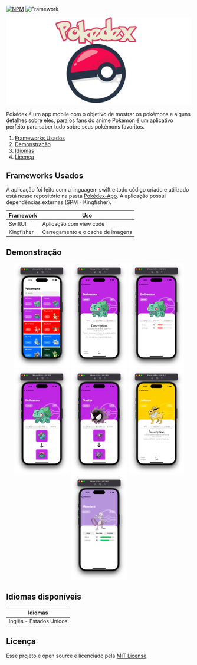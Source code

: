 [![NPM](https://img.shields.io/npm/l/react)](https://github.com/PedroRoca7/Pokedex/blob/main/LICENSE)
![Framework](https://img.shields.io/badge/framework-SwiftUI-blue?logo=SwiftUI)

![Capa](https://github.com/PedroRoca7/Pokedex/blob/main/File-Images/CapaPokedex.png)

Pokédex é um app mobile com o objetivo de mostrar os pokémons e alguns detalhes sobre eles, para os fans do anime Pokémon é um aplicativo perfeito para saber tudo sobre seus pokémons favoritos.

1. [Frameworks Usados](#frameworks-usados)
2. [Demonstração](#demonstração)
3. [Idiomas](#idiomas-disponíveis)
4. [Licença](#licença)

## Frameworks Usados
A aplicação foi feito com a linguagem swift e todo código criado e utilizado está nesse repositório na pasta [Pokédex-App](https://github.com/PedroRoca7/Pokedex/tree/main/Pokedex). 
A aplicação possui dependências externas (SPM - Kingfisher).

| **Framework** |   **Uso**  
|---------------|-----------
| SwiftUI       | Aplicação com view code
| Kingfisher    | Carregamento e o cache de imagens

## Demonstração
<p align="center">
    <img width=30% src="https://github.com/PedroRoca7/Pokedex/blob/main/File-Images/pokemonsScreen.png"/>
    <img width=30% src="https://github.com/PedroRoca7/Pokedex/blob/main/File-Images/BulbasaurScreen.png"/>
    <img width=30% src="https://github.com/PedroRoca7/Pokedex/blob/main/File-Images/BulbasaurScreen1.png"/>
    <img width=30% src="https://github.com/PedroRoca7/Pokedex/blob/main/File-Images/BulbasaurScreen2.png"/>
    <img width=30% src="https://github.com/PedroRoca7/Pokedex/blob/main/File-Images/GastlyScreen2.png"/>
    <img width=30% src="https://github.com/PedroRoca7/Pokedex/blob/main/File-Images/JolteonScreen.png"/>
    <img width=30% src="https://github.com/PedroRoca7/Pokedex/blob/main/File-Images/MewtwoScreen1.png"/>
</p>

## Idiomas disponíveis
|     **Idiomas**     |
|---------------------|
| Inglês - Estados Unidos  |

## Licença
Esse projeto é open source e licenciado pela [MIT License](https://github.com/PedroRoca7/Pokedex/blob/main/LICENSE).

